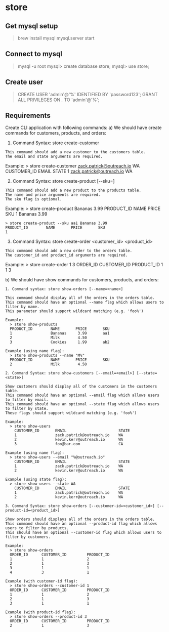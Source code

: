 # store
## Get mysql setup
> brew install mysql
> mysql.server start

## Connect to mysql
> mysql -u root
mysql> create database store;
mysql> use store;

## Create user
> CREATE USER 'admin'@'%' IDENTIFIED BY 'password123';
> GRANT ALL PRIVILEGES ON *.* TO 'admin'@'%';




## Requirements
Create CLI application with following commands:
 a) We should have create commands for customers, products, and orders:
    
  1. Command Syntax: store create-customer <email> <state> 

    This command should add a new customer to the customers table.
    The email and state arguments are required. 
    
  Example:
    > store create-customer zack.patrick@outreach.io WA
    CUSTOMER_ID       EMAIL                       STATE
    1                 zack.patrick@outreach.io    WA  

  
  2. Command Syntax: store create-product [--sku=<sku>] <name> <price> 

    This command should add a new product to the products table.
    The name and price arguments are required. 
    The sku flag is optional. 

  Example:
    > store create-product Bananas 3.99 
    PRODUCT_ID        NAME       PRICE       SKU
    1                 Bananas     3.99      

    > store create-product --sku aa1 Bananas 3.99 
    PRODUCT_ID        NAME       PRICE       SKU
    1  

  3. Command Syntax: store create-order <customer_id> <product_id>

    This command should add a new order to the orders table.
    The customer_id and product_id arguments are required. 

  Example:
    > store create-order 1 3
    ORDER_ID      CUSTOMER_ID         PRODUCT_ID
    1             1                   3

  b) We should have show commands for customers, products, and orders:
    
    1. Command syntax: store show-orders [--name=<name>]

    This command should display all of the orders in the orders table. 
    This command should have an optional --name flag which allows users to filter by name. 
    This parameter should support wildcard matching (e.g. 'foo%')
  
    Example:
      > store show-products
      PRODUCT_ID        NAME       PRICE       SKU
      1                 Bananas     3.99       aa1
      2                 Milk        4.50       
      3                 Cookies     1.99       ab2

    Example (using name flag):
      > store show-products --name "M%"
      PRODUCT_ID        NAME       PRICE       SKU
      2                 Milk        4.50       

    2. Command Syntax: store show-customers [--email=<email>] [--state=<state>]
    
    Show customers should display all of the customers in the customers table. 
    This command should have an optional --email flag which allows users to filter by email. 
    This command should have an optional --state flag which allows users to filter by state.
    These flags should support wildcard matching (e.g. 'foo%')
    
    Example:
      > store show-users
        CUSTOMER_ID       EMAIL                       STATE
        1                 zack.patrick@outreach.io    WA  
        2                 kevin.kerr@outreach.io      WA 
        3                 foo@bar.com                 CA  

    Example (using name flag):
      > store show-users --email "%@outreach.io"
        CUSTOMER_ID       EMAIL                       STATE
        1                 zack.patrick@outreach.io    WA  
        2                 kevin.kerr@outreach.io      WA  

    Example (using state flag):
      > store show-users --state WA
        CUSTOMER_ID       EMAIL                       STATE
        1                 zack.patrick@outreach.io    WA  
        2                 kevin.kerr@outreach.io      WA  

    3. Command Syntax: store show-orders [--customer-id=<customer_id>] [--product-id=<product_id>]
    
    Show orders should displays all of the orders in the orders table. 
    This command should have an optional --product-id flag which allows users to filter by products. 
    This should have an optional --customer-id flag which allows users to filter by customers. 

    Example:
      > store show-orders
      ORDER_ID      CUSTOMER_ID         PRODUCT_ID
      1             1                   2
      2             1                   3
      3             1                   1
      4             3                   1

    Example (with customer-id flag):
      > store show-orders --customer-id 1
      ORDER_ID      CUSTOMER_ID         PRODUCT_ID
      1             1                   2
      2             1                   3
      3             1                   1

    Example (with product-id flag):
      > store show-orders --product-id 3
      ORDER_ID      CUSTOMER_ID         PRODUCT_ID
      2             1                   3
